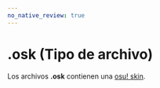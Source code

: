 ```yaml
---
no_native_review: true
---
```


# .osk (Tipo de archivo)

Los archivos **.osk** contienen una [osu! skin](/wiki/Skinning).
